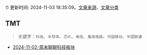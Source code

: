 :alarm_clock: 更新时间: 2024-11-03 18:35:09。[文章来源](/README.md)、[文章分类](/TAGS.md)

## TMT


> 关键字：`科技`、`半导体`、`芯片`、`电信`、`集成电路`、`中国移动`、`中国联通`



- [2024-11-02-周末聊聊科技板块](https://xueqiu.com/7860276567/310816093) 
